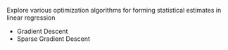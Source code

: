 Explore various optimization algorithms for forming statistical estimates in linear regression
- Gradient Descent
- Sparse Gradient Descent
